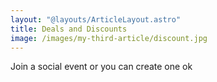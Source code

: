 ```yaml
---
layout: "@layouts/ArticleLayout.astro"
title: Deals and Discounts
image: /images/my-third-article/discount.jpg
---
```

Join a social event or you can create one ok